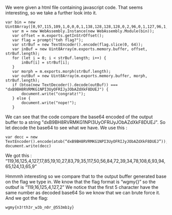We were given a html file containing javascript code. That seems interesting, so we take a further look into it.

```
var bin = new Uint8Array([0,97,115,109,1,0,0,0,1,138,128,128,128,0,2,96,0,1,127,96,1,127,1,127,3,131,128,128,128,0,2,0,1,4,132,128,128,128,0,1,112,0,0,5,131,128,128,128,0,1,0,1,6,129,128,128,128,0,0,7,163,128,128,128,0,3,6,109,101,109,111,114,121,2,0,14,103,101,116,73,110,83,116,114,79,102,102,115,101,116,0,0,5,109,111,114,112,104,0,1,10,148,129,128,128,0,2,132,128,128,128,0,0,65,16,11,133,129,128,128,0,1,6,127,2,64,32,0,65,1,72,13,0,65,0,33,3,3,64,32,3,65,208,0,106,34,1,32,3,65,16,106,45,0,0,34,4,58,0,0,2,64,32,3,65,1,72,13,0,65,0,33,5,32,3,33,6,2,64,3,64,32,4,32,6,65,15,106,45,0,0,115,33,4,32,6,65,2,72,13,1,32,6,65,127,106,33,6,32,5,65,4,72,33,2,32,5,65,1,106,33,5,32,2,13,0,11,11,32,1,32,4,58,0,0,11,32,3,65,1,106,34,3,32,0,71,13,0,11,11,65,208,0,11]);
   var m = new WebAssembly.Instance(new WebAssembly.Module(bin));
   var offset = m.exports.getInStrOffset();
   var flag = prompt("teh flag?");
   var strBuf = new TextEncoder().encode(flag.slice(0, 64));
   var inBuf = new Uint8Array(m.exports.memory.buffer, offset, strBuf.length);
   for (let i = 0; i < strBuf.length; i++) {
       inBuf[i] = strBuf[i];
   }
   var morph = m.exports.morph(strBuf.length);
   var outBuf = new Uint8Array(m.exports.memory.buffer, morph, strBuf.length);
   if (btoa(new TextDecoder().decode(outBuf)) === "dxB9BH8RVRMKG1NPI3UyOFRIJyJObAZdXkF8DUEJ") {
       document.write("congratz!");
   } else {
       document.write("nope!");
   }
```

We can see that the code compare the base64 encoded of the output buffer to a string "dxB9BH8RVRMKG1NPI3UyOFRIJyJObAZdXkF8DUEJ". So let decode the base64 to see what we have. We use this :

```
var decc = new TextEncoder().encode(atob(“dxB9BH8RVRMKG1NPI3UyOFRIJyJObAZdXkF8DUEJ”));
document.write(decc)
```

We got this : “119,16,125,4,127,17,85,19,10,27,83,79,35,117,50,56,84,72,39,34,78,108,6,93,94,65,124,13,65,9”

Hmmmh interesting so we compare that to the output buffer generated base on the flag we type in.
We know that the flag format is “wgmy{}” so the outbuf is “119,16,125,4,127,2”
We notice that the first 5 character have the same number as decoded base64
So we know that we can brute force it. And we got the flag: 

```
wgmy{n3!th3r_w3b_n0r_@553mb1y}
```

